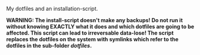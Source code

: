 My dotfiles and an installation-script.

**WARNING: The install-script doesn't make any backups! Do not run it without knowing EXACTLY what it does and which dotfiles are going to be affected. This script can lead to irreversable data-lose! The script replaces the dotfiles on the system with symlinks which refer to the dotfiles in the sub-folder *dotfiles*.**
